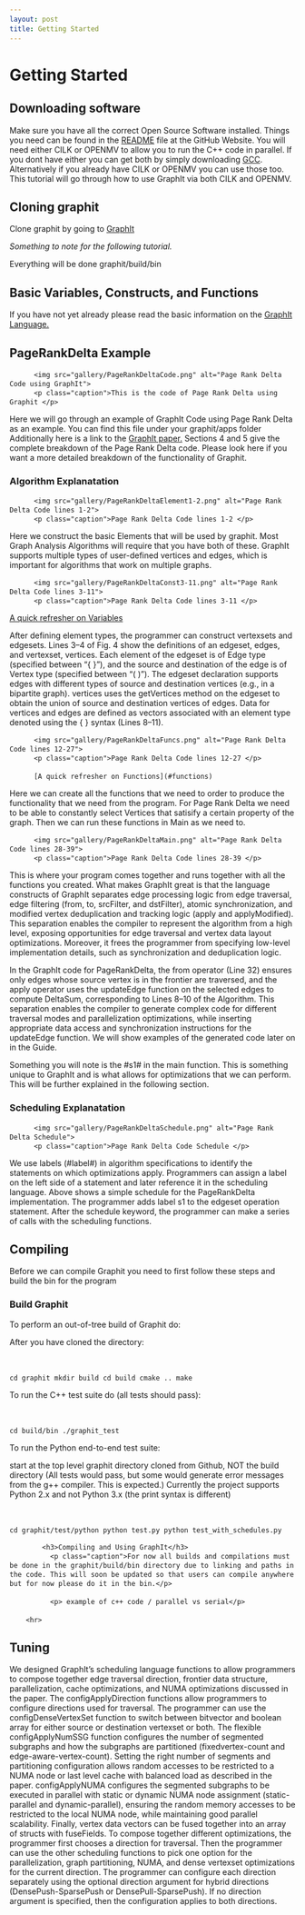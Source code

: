 ```yaml
---
layout: post
title: Getting Started
---
```

Getting Started
===============
 
## Downloading software
Make sure you have all the correct Open Source Software installed. Things you need can be found in the [README](https://github.com/yunmingzhang17/graphit) file at the GitHub Website. You will need either CILK or OPENMV to allow you to run the C++ code in parallel. If you dont have either you can get both by simply downloading [GCC](https://gcc.gnu.org/). Alternatively if you already have CILK or OPENMV you can use those too. This tutorial will go through how to use GraphIt via both CILK and OPENMV.
        
## Cloning graphit
Clone graphit by going to [GraphIt](https://github.com/yunmingzhang17/graphit)
        <p class="caption"> *Something to note for the following tutorial.*</p>
        <p class="caption"> Everything will be done graphit/build/bin </p>
   
## Basic Variables, Constructs, and Functions</h2>
If you have not yet already please read the basic information on the [GraphIt Language.](language)

## PageRankDelta Example</h2>
          <img src="gallery/PageRankDeltaCode.png" alt="Page Rank Delta Code using GraphIt">
          <p class="caption">This is the code of Page Rank Delta using Graphit </p>

Here we will go through an example of GraphIt Code using Page Rank Delta as an example. You can find this file under your graphit/apps folder 
Additionally here is a link to the [GraphIt paper.](https://arxiv.org/pdf/1805.00923.pdf) Sections 4 and 5 give the complete breakdown of the Page Rank Delta code. Please look here if you want a more detailed breakdown of the functionality of Graphit.

###      Algorithm Explanatation
          <img src="gallery/PageRankDeltaElement1-2.png" alt="Page Rank Delta Code lines 1-2">
          <p class="caption">Page Rank Delta Code lines 1-2 </p>

Here we construct the basic Elements that will be used by graphit. Most Graph Analysis Algorithms will require that you have both of these. GraphIt supports multiple types of user-defined vertices and edges, which is important for algorithms that work on multiple graphs.

          <img src="gallery/PageRankDeltaConst3-11.png" alt="Page Rank Delta Code lines 3-11">
          <p class="caption">Page Rank Delta Code lines 3-11 </p>

[A quick refresher on Variables](#variables)

After defining element types, the programmer can construct vertexsets and edgesets. Lines 3–4 of Fig. 4 show the definitions of an edgeset, edges, and vertexset, vertices. Each element of the edgeset is of Edge type (specified between “{ }”), and the source and destination of the edge is of Vertex type (specified between “( )”). The edgeset declaration supports edges with different types of source and destination vertices (e.g., in a bipartite graph). vertices uses the getVertices method on the edgeset to obtain the union of source and destination vertices of edges. Data for vertices and edges are defined as vectors associated with an element type denoted using the { } syntax (Lines 8–11).


          <img src="gallery/PageRankDeltaFuncs.png" alt="Page Rank Delta Code lines 12-27">
          <p class="caption">Page Rank Delta Code lines 12-27 </p>

          [A quick refresher on Functions](#functions)

Here we can create all the functions that we need to order to produce the functionality that we need from the program. For Page Rank Delta we need to be able to constantly select Vertices that satisify a certain property of the graph. Then we can run these functions in Main as we need to.


          <img src="gallery/PageRankDeltaMain.png" alt="Page Rank Delta Code lines 28-39">
          <p class="caption">Page Rank Delta Code lines 28-39 </p>

This is where your program comes together and runs together with all the functions you created. What makes GraphIt great is that the language constructs of GraphIt separates edge processing logic from edge traversal, edge filtering (from, to, srcFilter, and dstFilter), atomic synchronization, and modified vertex deduplication and tracking logic (apply and applyModified). This separation enables the compiler to represent the algorithm from a high level, exposing opportunities for edge traversal and vertex data layout optimizations. Moreover, it frees the programmer from specifying low-level implementation details, such as synchronization and deduplication logic. 

In the GraphIt code for PageRankDelta, the from operator (Line 32) ensures only edges whose source vertex is in the frontier are traversed, and the apply operator uses the updateEdge function on the selected edges to compute DeltaSum, corresponding to Lines 8–10 of the Algorithm. This separation enables the compiler to generate complex code for different traversal modes and parallelization optimizations, while inserting appropriate data access and synchronization instructions for the updateEdge function. We will show examples of the generated code later on in the Guide. 

Something you will note is the #s1# in the main function. This is something unique to GraphIt and is what allows for optimizations that we can perform. This will be further explained in the following section. 

       
###      Scheduling Explanatation
          <img src="gallery/PageRankDeltaSchedule.png" alt="Page Rank Delta Schedule">
          <p class="caption">Page Rank Delta Code Schedule </p>

We use labels (#label#) in algorithm specifications to identify the statements on which optimizations apply. Programmers can assign a label on the left side of a statement and later reference it in the scheduling language. Above shows a simple schedule for the PageRankDelta implementation. The programmer adds label s1 to the edgeset operation statement. After the schedule keyword, the programmer can make a series of calls with the scheduling functions.


        
## Compiling
Before we can compile Graphit you need to first follow these steps and build the bin for the program
          <h3>Build Graphit</h3>
            <p>To perform an out-of-tree build of Graphit do:</p>
            <p>After you have cloned the directory:</p>
            <pre><code>    
                cd graphit
                mkdir build
                cd build
                cmake ..
                make
            </code></pre>
            <p>To run the C++ test suite do (all tests should pass):</p>
            <pre><code>    
                cd build/bin
                ./graphit_test
            </code></pre>
            <p>To run the Python end-to-end test suite:</p>
            <p>start at the top level graphit directory cloned from Github, NOT the build directory
            (All tests would pass, but some would generate error messages from the g++ compiler. This is expected.)
            Currently the project supports Python 2.x and not Python 3.x (the print syntax is different)</p>
            <pre><code>    
                cd graphit/test/python
                python test.py
                python test_with_schedules.py
            </code></pre>

            <h3>Compiling and Using GraphIt</h3>
              <p class="caption">For now all builds and compilations must be done in the graphit/build/bin directory due to linking and paths in the code. This will soon be updated so that users can compile anywhere but for now please do it in the bin.</p>
              
              <p> example of c++ code / parallel vs serial</p>

        <hr>
## Tuning

We designed GraphIt’s scheduling language functions to allow programmers to compose together edge traversal direction, frontier data structure, parallelization, cache optimizations, and NUMA optimizations discussed in the paper. The configApplyDirection functions allow programmers to configure directions used for traversal. The programmer can use the configDenseVertexSet function to switch between bitvector and boolean array for either source or destination vertexset or both. The flexible configApplyNumSSG function configures the number of segmented subgraphs and how the subgraphs are partitioned (fixedvertex-count and edge-aware-vertex-count). Setting the right number of segments and partitioning configuration allows random accesses to be restricted to a NUMA node or last level cache with balanced load as described in the paper. configApplyNUMA configures the segmented subgraphs to be executed in parallel with static or dynamic NUMA node assignment (static-parallel and dynamic-parallel), ensuring the random memory accesses to be restricted to the local NUMA node, while maintaining good parallel scalability. Finally, vertex data vectors can be fused together into an array of structs with fuseFields. To compose together different optimizations, the programmer first chooses a direction for traversal. Then the programmer can use the other scheduling functions to pick one option for the parallelization, graph partitioning, NUMA, and dense vertexset optimizations for the current direction. The programmer can configure each direction separately using the optional direction argument for hybrid directions (DensePush-SparsePush or DensePull-SparsePush). If no direction argument is specified, then the configuration applies to both directions.

